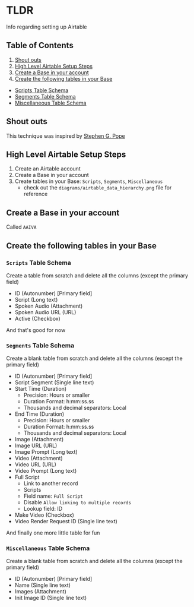 # TLDR

Info regarding setting up Airtable

## Table of Contents

1. [Shout outs](#shout-outs)
2. [High Level Airtable Setup Steps](#high-level-airtable-setup-steps)
3. [Create a Base in your account](#create-a-base-in-your-account)
4. [Create the following tables in your Base](#create-the-following-tables-in-your-base)
  - [Scripts Table Schema](#scripts-table-schema)
  - [Segments Table Schema](#segments-table-schema)
  - [Miscellaneous Table Schema](#miscellaneous-table-schema)

## Shout outs

This technique was inspired by [Stephen G. Pope](https://www.youtube.com/c/stephengpope)

## High Level Airtable Setup Steps

1. Create an Airtable account
1. Create a Base in your account
1. Create tables in your Base: `Scripts`, `Segments`, `Miscellaneous`
    - check out the `diagrams/airtable_data_hierarchy.png` file for reference

## Create a Base in your account

Called `AAIVA`

## Create the following tables in your Base

### `Scripts` Table Schema

Create a table from scratch and delete all the columns (except the primary field)

- ID (Autonumber) [Primary field]
- Script (Long text)
- Spoken Audio (Attachment)
- Spoken Audio URL (URL)
- Active (Checkbox)

And that's good for now

### `Segments` Table Schema

Create a blank table from scratch and delete all the columns (except the primary field)

- ID (Autonumber) [Primary field]
- Script Segment (Single line text)
- Start Time (Duration)
    - Precision: Hours or smaller
    - Duration Format: h:mm:ss.ss
    - Thousands and decimal separators: Local
- End Time (Duration)
    - Precision: Hours or smaller
    - Duration Format: h:mm:ss.ss
    - Thousands and decimal separators: Local
- Image (Attachment)
- Image URL (URL)
- Image Prompt (Long text)
- Video (Attachment)
- Video URL (URL)
- Video Prompt (Long text)
- Full Script
    - Link to another record
    - Scripts
    - Field name: `Full Script`
    - Disable `Allow linking to multiple records`
    - Lookup field: ID
- Make Video (Checkbox)
- Video Render Request ID (Single line text)

And finally one more little table for fun

### `Miscellaneous` Table Schema

Create a blank table from scratch and delete all the columns (except the primary field)

- ID (Autonumber) [Primary field]
- Name (Single line text)
- Images (Attachment)
- Init Image ID (Single line text)
